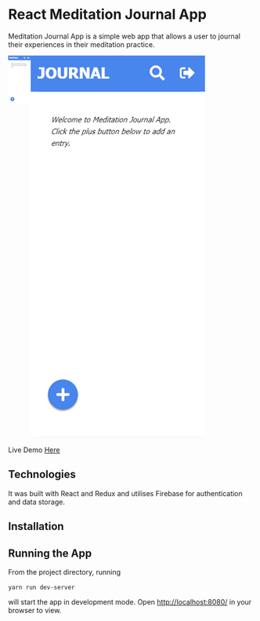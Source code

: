 # React Meditation Journal App

Meditation Journal App is a simple web app that allows a user to journal their experiences in their meditation practice.

<img align="left" height="100" src="public/images/demo.gif">

![React Meditation Journal App Demo](public/images/demo.gif)

Live Demo [Here](http://meditation-journal-app.herokuapp.com/dashboard)

## Technologies

It was built with React and Redux and utilises Firebase for authentication and data storage.

## Installation

## Running the App

From the project directory, running

```
yarn run dev-server
```

will start the app in development mode. Open [http://localhost:8080/](http://localhost:8080/) in your browser to view.
